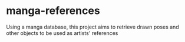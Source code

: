 # manga-references
Using a manga database, this project aims to retrieve drawn poses and other objects to be used as artists' references
